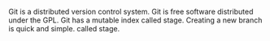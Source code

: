 <!--
 * @Author: your name
 * @Date: 2021-06-19 14:28:17
<<<<<<< HEAD
 * @LastEditTime: 2021-06-27 01:18:46
=======
 * @LastEditTime: 2021-06-27 01:07:06
>>>>>>> dev
 * @LastEditors: Please set LastEditors
 * @Description: In User Settings Edit
 * @FilePath: /express-api/router/README.md
-->

Git is a distributed version control system.
Git is free software distributed under the GPL.
Git has a mutable index called stage.
Creating a new branch is quick and simple.
called stage.
